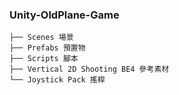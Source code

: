 ### Unity-OldPlane-Game
```
├── Scenes 場景
├── Prefabs 預置物
├── Scripts 腳本
├── Vertical 2D Shooting BE4 參考素材
└── Joystick Pack 搖桿